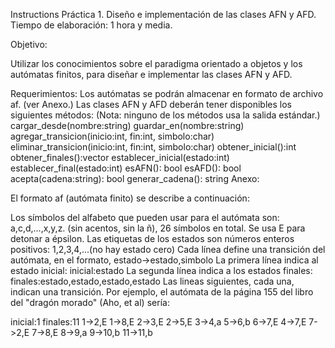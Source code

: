 Instructions
Práctica 1. Diseño e implementación de las clases AFN y AFD.
Tiempo de elaboración: 1 hora y media.

Objetivo:

Utilizar los conocimientos sobre el paradigma orientado a objetos y los
autómatas finitos, para diseñar e implementar las clases AFN y AFD.

Requerimientos:
Los autómatas se podrán almacenar en formato de archivo af. (ver Anexo.)
Las clases AFN y AFD deberán tener disponibles los siguientes métodos: (Nota: ninguno de los métodos usa la salida estándar.)
cargar_desde(nombre:string)
guardar_en(nombre:string)
agregar_transicion(inicio:int, fin:int, simbolo:char)
eliminar_transicion(inicio:int, fin:int, simbolo:char)
obtener_inicial():int
obtener_finales():vector<int>
establecer_inicial(estado:int)
establecer_final(estado:int)
esAFN(): bool
esAFD(): bool
acepta(cadena:string): bool
generar_cadena(): string
Anexo:

El formato af (autómata finito) se describe a continuación:

Los símbolos del alfabeto que pueden usar para el autómata son: a,c,d,...,x,y,z. (sin acentos, sin la ñ), 26 símbolos en total.
Se usa E para detonar a épsilon.
Las etiquetas de los estados son números enteros positivos: 1,2,3,4,...(no hay estado cero)
Cada línea define una transición del autómata, en el formato, estado->estado,simbolo
La primera línea indica al estado inicial: inicial:estado
La segunda línea indica a los estados finales: finales:estado,estado,estado,estado
Las lineas siguientes, cada una, indican una transición.
Por ejemplo, el autómata de la página 155 del libro del "dragón morado" (Aho, et al) sería:

inicial:1
finales:11
1->2,E
1->8,E
2->3,E
2->5,E
3->4,a
5->6,b
6->7,E
4->7,E
7->2,E
7->8,E
8->9,a
9->10,b
11->11,b
